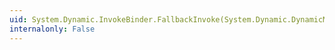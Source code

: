```yaml
---
uid: System.Dynamic.InvokeBinder.FallbackInvoke(System.Dynamic.DynamicMetaObject,System.Dynamic.DynamicMetaObject[],System.Dynamic.DynamicMetaObject)
internalonly: False
---
```

